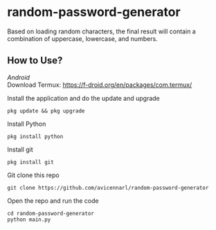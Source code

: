 # random-password-generator
Based on loading random characters, the final result will contain a combination of uppercase, lowercase, and numbers.

## How to Use?

_Android_\
Download Termux: https://f-droid.org/en/packages/com.termux/

Install the application and do the update and upgrade 
```
pkg update && pkg upgrade
```
Install Python
```
pkg install python
```
Install git 
```
pkg install git
```
Git clone this repo
```
git clone https://github.com/avicennarl/random-password-generator
```
Open the repo and run the code
```
cd random-password-generator
python main.py
```


